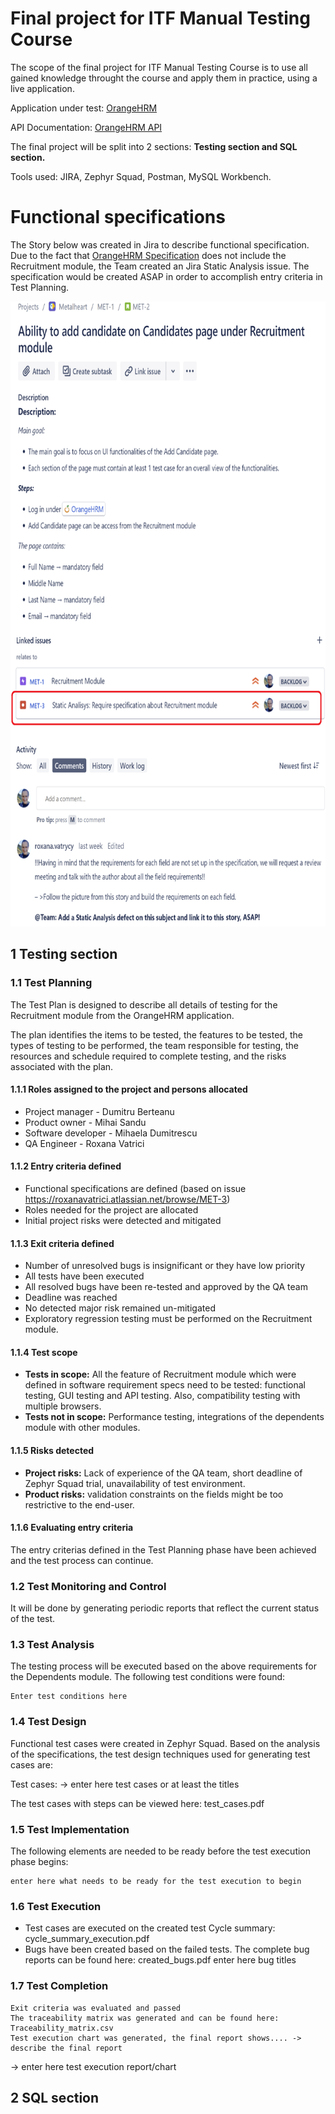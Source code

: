 
# Final project for ITF Manual Testing Course

The scope of the final project for ITF Manual Testing Course is to use all gained knowledge throught the course and apply them in practice, using a live application.

Application under test: <a href="https://opensource-demo.orangehrmlive.com/" target="_blank">OrangeHRM</a>

API Documentation: [OrangeHRM API](https://orangehrm.github.io/orangehrm-api-doc/)

The final project will be split into 2 sections: **Testing section and SQL section.**

Tools used: JIRA, Zephyr Squad, Postman, MySQL Workbench.

# Functional specifications

The Story below was created in Jira to describe functional specification.
Due to the fact that [OrangeHRM Specification](https://www.orangehrm.com/assets/Files/Complete-Administrative-User-Guide.pdf?url=/Files/Complete-Administrative-User-Guide.pdf) does not include the Recruitment module, the Team created an Jira Static Analysis issue.
The specification would be created ASAP in order to accomplish entry criteria in Test Planning.

<img src="https://github.com/roxanavatrici/Manual_Testing_Portofolio/blob/2695545081a617b1405e6b8e13962374f2ed1d47/Functional%20Specification.png" width="660" height="1000">


## 1 Testing section

### 1.1 Test Planning

The Test Plan is designed to describe all details of testing for the Recruitment module from the OrangeHRM application.

The plan identifies the items to be tested, the features to be tested, the types of testing to be performed, the team responsible for testing, the resources and schedule required to complete testing, and the risks associated with the plan.

#### 1.1.1 Roles assigned to the project and persons allocated

- Project manager - Dumitru Berteanu
- Product owner - Mihai Sandu
- Software developer - Mihaela Dumitrescu
- QA Engineer - Roxana Vatrici

#### 1.1.2 Entry criteria defined

- Functional specifications are defined (based on issue https://roxanavatrici.atlassian.net/browse/MET-3)
- Roles needed for the project are allocated
- Initial project risks were detected and mitigated

#### 1.1.3 Exit criteria defined

- Number of unresolved bugs is insignificant or they have low priority
- All tests have been executed
- All resolved bugs have been re-tested and approved by the QA team
- Deadline was reached
- No detected major risk remained un-mitigated
- Exploratory regression testing must be performed on the Recruitment module.

#### 1.1.4 Test scope

- **Tests in scope:** All the feature of Recruitment module which were defined in software requirement specs need to be tested: functional testing, GUI testing and API testing. Also, compatibility testing with multiple browsers.
- **Tests not in scope:** Performance testing, integrations of the dependents module with other modules.

#### 1.1.5 Risks detected

- **Project risks:** Lack of experience of the QA team, short deadline of Zephyr Squad trial, unavailability of test environment.
- **Product risks:** validation constraints on the fields might be too restrictive to the end-user.

#### 1.1.6 Evaluating entry criteria

The entry criterias defined in the Test Planning phase have been achieved and the test process can continue.

### 1.2 Test Monitoring and Control

It will be done by generating periodic reports that reflect the current status of the test.

### 1.3 Test Analysis

The testing process will be executed based on the above requirements for the Dependents module. The following test conditions were found:

    Enter test conditions here

### 1.4 Test Design

Functional test cases were created in Zephyr Squad. Based on the analysis of the specifications, the test design techniques used for generating test cases are:

Test cases: -> enter here test cases or at least the titles

The test cases with steps can be viewed here: test_cases.pdf

### 1.5 Test Implementation

The following elements are needed to be ready before the test execution phase begins:

    enter here what needs to be ready for the test execution to begin

### 1.6 Test Execution

- Test cases are executed on the created test Cycle summary: cycle_summary_execution.pdf
- Bugs have been created based on the failed tests. The complete bug reports can be found here: created_bugs.pdf
        enter here bug titles

### 1.7 Test Completion

    Exit criteria was evaluated and passed
    The traceability matrix was generated and can be found here: Traceability_matrix.csv
    Test execution chart was generated, the final report shows.... -> describe the final report

-> enter here test execution report/chart

## 2 SQL section
